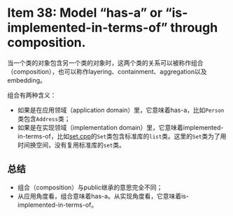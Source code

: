 # Item 38: Model “has-a” or “is-implemented-in-terms-of” through composition.

当一个类的对象包含另一个类的对象时，这两个类的关系可以被称作组合（composition），也可以称作layering、containment、aggregation以及embedding。

组合有两种含义：

- 如果是在应用领域（application domain）里，它意味着has-a，比如`Person`类包含`Address`类；
- 如果是在实现领域（implementation domain）里，它意味着implemented-in-terms-of，比如[set.cpp](./set.cpp)的`Set`类包含标准库的`list`类。这里的`Set`类为了用时间换空间，没有复用标准库的`set`类。

## 总结

- 组合（composition）与public继承的意思完全不同；
- 从应用角度看，组合意味着has-a。从实现角度看，它意味着is-implemented-in-terms-of。
